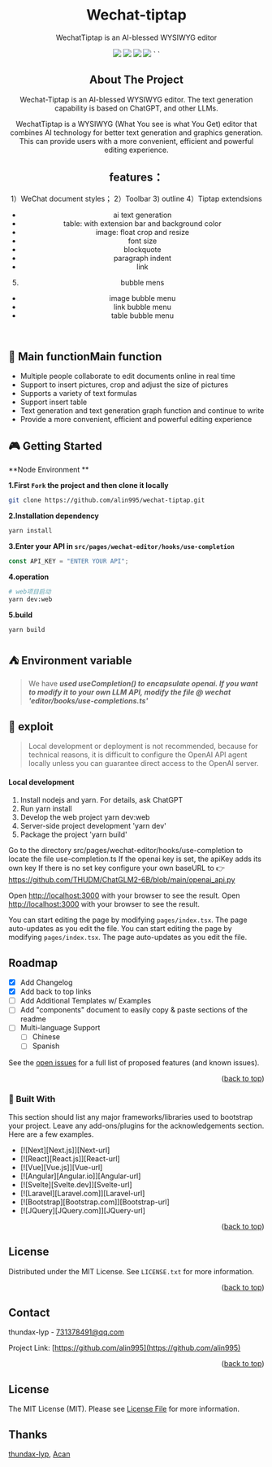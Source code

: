 <div align="center">

<h1 align="center">Wechat-tiptap</h1>

WechatTiptap is an AI-blessed WYSIWYG editor

<img aligin="center" src="/doc/image/image-001.png" />
<img aligin="center" src="/doc/image/image-002.png" />
<img aligin="center" src="/doc/image/image-003.png" />
<img aligin="center" src="/doc/image/image-004.png" />
`	`

## About The Project

Wechat-Tiptap is an AI-blessed WYSIWYG editor. The text generation capability is based on ChatGPT, and other LLMs.

WechatTiptap is a WYSIWYG (What You see is what You Get) editor that combines AI technology for better text generation and graphics generation. This can provide users with a more convenient, efficient and powerful editing experience.

## features：

1）WeChat document styles；
2）Toolbar 3) outline
4）Tiptap extendsions

- ai text generation
- table: with extension bar and background color
- image: float crop and resize
- font size
- blockquote
- paragraph indent
- link

5. bubble mens

- image bubble menu
- link bubble menu
- table bubble menu
</br>
</div>

## 🤖 Main functionMain function

- Multiple people collaborate to edit documents online in real time
- Support to insert pictures, crop and adjust the size of pictures
- Supports a variety of text formulas
- Support insert table
- Text generation and text generation graph function and continue to write
- Provide a more convenient, efficient and powerful editing experience

## 🎮 Getting Started

**Node Environment **

**1.First `Fork` the project and then clone it locally**

```bash
git clone https://github.com/alin995/wechat-tiptap.git
```

**2.Installation dependency**

```bash
yarn install
```

**3.Enter your API in `src/pages/wechat-editor/hooks/use-completion`**

```js
const API_KEY = "ENTER YOUR API";
```

**4.operation**

```bash
# web项目启动
yarn dev:web
```

**5.build**

```bash
yarn build
```

## ⛺️ Environment variable

> We have **_used useCompletion() to encapsulate openai. If you want to modify it to your own LLM API, modify the file @ wechat 'editor/books/use-completions.ts'_**

## 🚧 exploit

> Local development or deployment is not recommended, because for technical reasons, it is difficult to configure the OpenAI API agent locally unless you can guarantee direct access to the OpenAI server.

#### Local development

1. Install nodejs and yarn. For details, ask ChatGPT
2. Run yarn install
3. Develop the web project yarn dev:web
4. Server-side project development 'yarn dev'
5. Package the project 'yarn build'

Go to the directory src/pages/wechat-editor/hooks/use-completion to locate the file use-completion.ts
If the openai key is set, the apiKey adds its own key
If there is no set key configure your own baseURL to 👉 https://github.com/THUDM/ChatGLM2-6B/blob/main/openai_api.py

Open [http://localhost:3000](http://localhost:3000) with your browser to see the result.
Open [http://localhost:3000](http://localhost:3000) with your browser to see the result.

You can start editing the page by modifying `pages/index.tsx`. The page auto-updates as you edit the file. You can start editing the page by modifying `pages/index.tsx`. The page auto-updates as you edit the file.

## Roadmap

- [x] Add Changelog
- [x] Add back to top links
- [ ] Add Additional Templates w/ Examples
- [ ] Add "components" document to easily copy & paste sections of the readme
- [ ] Multi-language Support
  - [ ] Chinese
  - [ ] Spanish

See the [open issues](https://github.com/othneildrew/Best-README-Template/issues) for a full list of proposed features (and known issues).

<p align="right">(<a href="#readme-top">back to top</a>)</p>

### 📖 Built With

This section should list any major frameworks/libraries used to bootstrap your project. Leave any add-ons/plugins for the acknowledgements section. Here are a few examples.

- [![Next][Next.js]][Next-url]
- [![React][React.js]][React-url]
- [![Vue][Vue.js]][Vue-url]
- [![Angular][Angular.io]][Angular-url]
- [![Svelte][Svelte.dev]][Svelte-url]
- [![Laravel][Laravel.com]][Laravel-url]
- [![Bootstrap][Bootstrap.com]][Bootstrap-url]
- [![JQuery][JQuery.com]][JQuery-url]

<p align="right">(<a href="#readme-top">back to top</a>)</p>

## License

Distributed under the MIT License. See `LICENSE.txt` for more information.

<p align="right">(<a href="#readme-top">back to top</a>)</p>

<!-- CONTACT -->

## Contact

thundax-lyp - 731378491@qq.com

Project Link: [https://github.com/alin995](https://github.com/alin995)

<p align="right">(<a href="#readme-top">back to top</a>)</p>

## License

The MIT License (MIT). Please see [License File](LICENSE.txt) for more information.

## Thanks

[thundax-lyp](https://github.com/thundax-lyp),
[Acan](https://github.com/2864020625)

